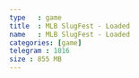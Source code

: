 ```yaml
---
type   : game
title  : MLB SlugFest - Loaded
name   : MLB SlugFest - Loaded
categories: [game]
telegram : 1016
size : 855 MB
---
```



